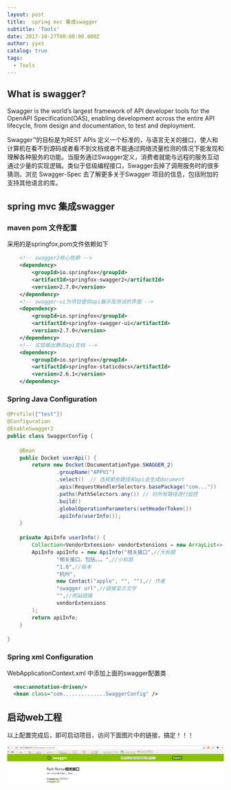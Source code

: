 ```yaml
---
layout: post
title:  spring mvc 集成swagger
subtitle: 'Tools'
date: 2017-10-27T00:00:00.000Z
author: yyxs
catalog: true
tags:
  - Tools
---
```



## What is swagger?
Swagger is the world’s largest framework of API developer tools for the OpenAPI Specification(OAS), enabling development across the entire API lifecycle, from design and documentation, to test and deployment.

Swagger™的目标是为REST APIs 定义一个标准的，与语言无关的接口，使人和计算机在看不到源码或者看不到文档或者不能通过网络流量检测的情况下能发现和理解各种服务的功能。当服务通过Swagger定义，消费者就能与远程的服务互动通过少量的实现逻辑。类似于低级编程接口，Swagger去掉了调用服务时的很多猜测。浏览 Swagger-Spec 去了解更多关于Swagger 项目的信息，包括附加的支持其他语言的库。

## spring mvc 集成swagger

### maven pom 文件配置

采用的是springfox,pom文件依赖如下

```xml
    <!-- swagger2核心依赖 --> 
    <dependency>
        <groupId>io.springfox</groupId>
        <artifactId>springfox-swagger2</artifactId>
        <version>2.7.0</version>
    </dependency>
    <!-- swagger-ui为项目提供api展示及测试的界面 --> 
    <dependency>
        <groupId>io.springfox</groupId>
        <artifactId>springfox-swagger-ui</artifactId>
        <version>2.7.0</version>
    </dependency>
    <!-- 实现输出静态api文档 -->
    <dependency>
        <groupId>io.springfox</groupId>
        <artifactId>springfox-staticdocs</artifactId>
        <version>2.6.1</version>
    </dependency>
``` 
### Spring Java Configuration

```java
@Profile({"test"})
@Configuration
@EnableSwagger2
public class SwaggerConfig {

    @Bean
    public Docket userApi() {
        return new Docket(DocumentationType.SWAGGER_2)
                .groupName("APPV1")
                .select()  // 选择那些路径和api会生成document
                .apis(RequestHandlerSelectors.basePackage("com..."))
                .paths(PathSelectors.any()) // 对所有路径进行监控
                .build()
                .globalOperationParameters(setHeaderToken())
                .apiInfo(userInfo());
    }

    private ApiInfo userInfo() {
        Collection<VendorExtension> vendorExtensions = new ArrayList<>();
        ApiInfo apiInfo = new ApiInfo("相关接口",//大标题
                "相关接口，包括。。。",//小标题
                "1.0",//版本
                "杭州",
                new Contact("apple", "", ""),// 作者
                "swagger url",//链接显示文字
                "",//网站链接
                vendorExtensions
        );
        return apiInfo;
    }

}
```

### Spring xml Configuration

WebApplicationContext.xml 中添加上面的swagger配置类

```xml
  <mvc:annotation-driven/> 
  <bean class="com..............SwaggerConfig" />
```

## 启动web工程

以上配置完成后，即可启动项目，访问下面图片中的链接，搞定！！！

![avatar](/img/swagger-index.png)


